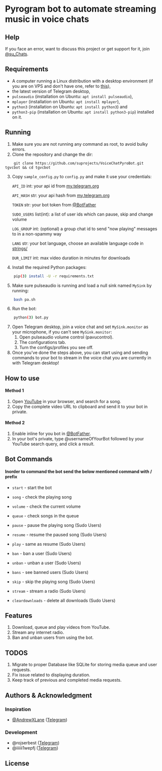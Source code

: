 # Pyrogram bot to automate streaming music in voice chats

## Help
If you face an error, want to discuss this project or get support for it, join [@su_Chats](https://t.me/su_Chats).

## Requirements
* A computer running a Linux distribution with a desktop environment (if you are on VPS and don't have one, refer to [this](https://docs.microsoft.com/en-us/azure/virtual-machines/linux/use-remote-desktop)),
* the latest version of Telegram desktop,
* `pulseaudio` (installation on Ubuntu: `apt install pulseaudio`),
* `mplayer` (installation on Ubuntu: `apt install mplayer`),
* `python3` (installation on Ubuntu: `apt install python3`) and
* `python3-pip` (installation on Ubuntu: `apt install python3-pip`) installed on it.

## Running
1. Make sure you are not running any command as root, to avoid bulky errors.
2. Clone the repository and change the dir:
```
    git clone https://github.com/suprojects/VoiceChatPyroBot.git tgvcbot && cd tgvcbot
```
3. Copy `sample_config.py` to `config.py` and make it use your credentials:

    `API_ID` int: your api id from [my.telegram.org](https://my.telegram.org)

    `API_HASH` str: your api hash from [my.telegram.org](https://my.telegram.org)

    `TOKEN` str: your bot token from [@BotFather](https://t.me/BotFather)

    `SUDO_USERS` list(int): a list of user ids which can pause, skip and change volume

    `LOG_GROUP` int: (optional) a group chat id to send "now playing" messages to in a non-spammy way
    
    `LANG` str: your bot language, choose an available language code in [strings/](https://github.com/suprojects/VoiceChatPyroBot/tree/main/strings)
    
    `DUR_LIMIT` int: max video duration in minutes for downloads

4. Install the required Python packages:
```bash
    pip(3) install -U -r requirements.txt
```
5. Make sure pulseaudio is running and load a null sink named `MySink` by running:
```bash
    bash pa.sh
```
6. Run the bot:
```bash
    python(3) bot.py
```
7. Open Telegram desktop, join a voice chat and set `MySink.monitor` as your microphone, if you can't see `MySink.monitor`:
    1. Open pulseaudio volume control (pavucontrol).
    2. The configurations tab.
    3. Turn the configs/profiles you see off.
9. Once you've done the steps above, you can start using and sending commands to your bot to stream in the voice chat you are currently in with Telegram desktop!


## How to use

#### Method 1

1. Open [YouTube]( "https://youtube.com") in your browser, and search for a song.
2. Copy the complete video URL to clipboard and send it to your bot in private.


#### Method 2

1. Enable inline for you bot in  [@BotFather](https://t.me/BotFather).
2. In your bot's private, type @usernameOfYourBot followed by your YouTube search query, and click a result.


## Bot Commands
#### Inorder to command the bot send the below mentioned command with  **/**  prefix


* `start`  - start the bot

* `song`   - check the playing song

* `volume` - check the current volume

* `queue`  - check songs in the queue

* `pause`  - pause the playing song (Sudo Users)

* `resume` - resume the paused song (Sudo Users)

* `play` - same as resume (Sudo Users)

* `ban` - ban a user (Sudo Users)

* `unban` - unban a user (Sudo Users)

* `bans` - see banned users (Sudo Users)

* `skip` - skip the playing song (Sudo Users) 

* `stream` - stream a radio (Sudo Users)

* `cleardownloads` - delete all downloads (Sudo Users)


## Features

1. Download, queue and play videos from YouTube.
2. Stream any internet radio.
3. Ban and unban users from using the bot.

## TODOS

1. Migrate to proper Database like SQLite for storing media queue and user requests.
2. Fix issue related to displaying duration.
3. Keep track of previous and completed media requests.

## Authors & Acknowledgment

### Inspiration
* [@AndrewXLane](https://github.com/AndrewXLane) ([Telegram](https://t.me/TwitFace))

### Development
* @rojserbest ([Telegram](https://t.me/su_Theta))
* @iiiiii1wepfj ([Telegram](https://t.me/itayki))

## License
